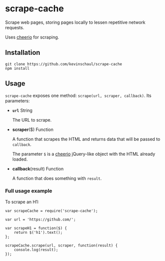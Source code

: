 # scrape-cache

Scrape web pages, storing pages locally to lessen repetitive network requests.

Uses [cheerio](https://github.com/cheeriojs/cheerio) for scraping.

## Installation

    git clone https://github.com/kevinschaul/scrape-cache
    npm install

## Usage

`scrape-cache` exposes one method: `scrape(url, scraper, callback)`.
Its parameters:

* **`url`** String

    The URL to scrape.

* **scraper**($) Function

    A function that scrapes the HTML and returns data that will be
    passed to `callback`.

    The parameter `$` is a [cheerio](https://github.com/cheeriojs/cheerio)
    jQuery-like object with the HTML already loaded.

* **callback**(result) Function

    A function that does something with `result`.


### Full usage example

To scrape an H1:

    var scrapeCache = require('scrape-cache');

    var url = 'https://github.com/';

    var scrapeH1 = function($) {
        return $('h1').text();
    };

    scrapeCache.scrape(url, scraper, function(result) {
        console.log(result);
    });

